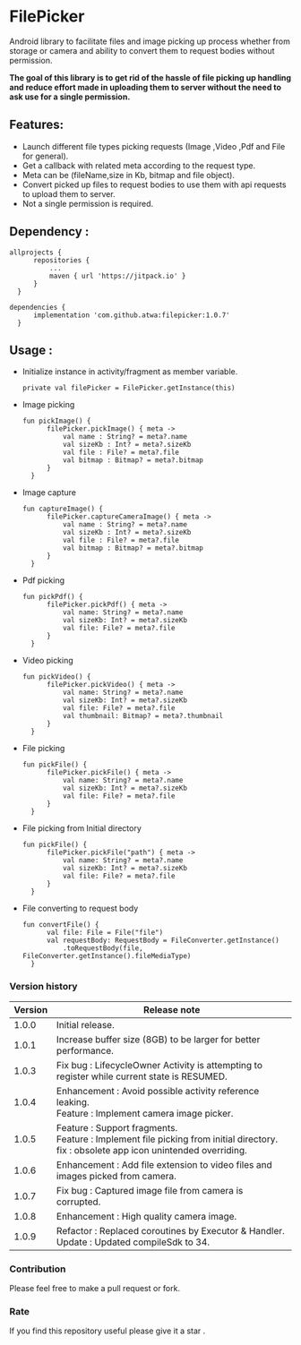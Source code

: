 # FilePicker

Android library to facilitate files and image picking up process whether from storage or camera and ability to convert them to request
bodies without permission.

**The goal of this library is to get rid of the hassle of file picking up handling and reduce effort
made in uploading them to server without the need to ask use for a single permission.**

## Features:

- Launch different file types picking requests (Image ,Video ,Pdf and File for general). 
- Get a callback with related meta according to the request type.
- Meta can be (fileName,size in Kb, bitmap and file object).
- Convert picked up files to request bodies to use them with api requests to upload them to server.
- Not a single permission is required.

## Dependency :

  ```
  allprojects {
		repositories {
			...
			maven { url 'https://jitpack.io' }
		}
	}
  ```

  ```
  dependencies {
	    implementation 'com.github.atwa:filepicker:1.0.7'
	}
  ```

## Usage :
- Initialize instance in activity/fragment as member variable.
  ```
  private val filePicker = FilePicker.getInstance(this)
  ```

- Image picking
  ```
  fun pickImage() {
        filePicker.pickImage() { meta ->
            val name : String? = meta?.name
            val sizeKb : Int? = meta?.sizeKb
            val file : File? = meta?.file
            val bitmap : Bitmap? = meta?.bitmap
        }
    }
  ```
- Image capture
  ```
  fun captureImage() {
        filePicker.captureCameraImage() { meta ->
            val name : String? = meta?.name
            val sizeKb : Int? = meta?.sizeKb
            val file : File? = meta?.file
            val bitmap : Bitmap? = meta?.bitmap
        }
    }
  ```  
- Pdf picking
  ```
  fun pickPdf() {
        filePicker.pickPdf() { meta ->
            val name: String? = meta?.name
            val sizeKb: Int? = meta?.sizeKb
            val file: File? = meta?.file
        }
    }
  ```
- Video picking
  ```
  fun pickVideo() {
        filePicker.pickVideo() { meta ->
            val name: String? = meta?.name
            val sizeKb: Int? = meta?.sizeKb
            val file: File? = meta?.file
            val thumbnail: Bitmap? = meta?.thumbnail
        }
    }
  ```  
- File picking
  ```
  fun pickFile() {
        filePicker.pickFile() { meta ->
            val name: String? = meta?.name
            val sizeKb: Int? = meta?.sizeKb
            val file: File? = meta?.file
        }
    }
  ```
- File picking from Initial directory
  ```
  fun pickFile() {
        filePicker.pickFile("path") { meta ->
            val name: String? = meta?.name
            val sizeKb: Int? = meta?.sizeKb
            val file: File? = meta?.file
        }
    }
  ```
- File converting to request body
  ```
  fun convertFile() {
        val file: File = File("file")
        val requestBody: RequestBody = FileConverter.getInstance()
            .toRequestBody(file, FileConverter.getInstance().fileMediaType)
    }
  ```
  
### Version history
| Version | Release note                                                                                                                                        |
|---------|-----------------------------------------------------------------------------------------------------------------------------------------------------|
| 1.0.0   | Initial release.                                                                                                                                    |
| 1.0.1   | Increase buffer size (8GB) to be larger for better performance.                                                                                     |
| 1.0.3   | Fix bug : LifecycleOwner Activity is attempting to register while current state is RESUMED.                                                         |
| 1.0.4   | Enhancement : Avoid possible activity reference leaking.  <br /> Feature : Implement camera image picker.                                           |
| 1.0.5   | Feature : Support fragments.  <br /> Feature : Implement file picking from initial directory. <br /> fix : obsolete app icon unintended overriding. |
| 1.0.6   | Enhancement : Add file extension to video files and images picked from camera.                                                                      |
| 1.0.7   | Fix bug : Captured image file from camera is corrupted.                                                                                             |
| 1.0.8   | Enhancement : High quality camera image.                                                                                                            |
| 1.0.9   | Refactor : Replaced coroutines by Executor & Handler.     <br /> Update : Updated compileSdk to 34.                                                 |


### Contribution

Please feel free to make a pull request or fork.

### Rate

If you find this repository useful please give it a star .
